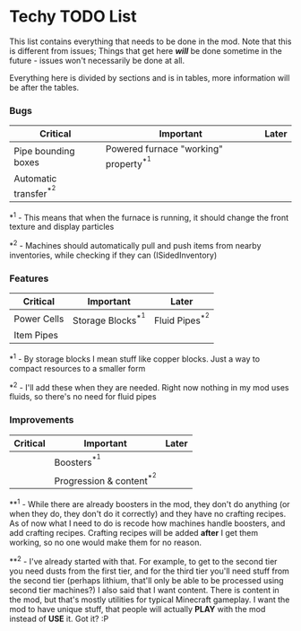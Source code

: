 # Techy TODO List

This list contains everything that needs to be done in the mod.
Note that this is different from issues; Things that get here ***will*** be done sometime in the future - issues won't necessarily be done at all.

Everything here is divided by sections and is in tables, more information will be after the tables.

### Bugs

| Critical                                   | Important                                                  |   Later   |
|--------------------------------------------|------------------------------------------------------------|-----------|
| Pipe bounding boxes                        | Powered furnace "working" property<sup>*<sup>1</sup></sup> |           |
| Automatic transfer<sup>*<sup>2</sup></sup> |                                                            |           |

*<sup>1</sup> - This means that when the furnace is running, it should change the front texture and display particles

*<sup>2</sup> - Machines should automatically pull and push items from nearby inventories, while checking if they can (ISidedInventory)

### Features

| Critical     | Important                              |   Later                            |
|--------------|----------------------------------------|------------------------------------|
| Power Cells  | Storage Blocks<sup>*<sup>1</sup></sup> | Fluid Pipes<sup>*<sup>2</sup></sup>|
| Item Pipes   |                                        |                                    |

*<sup>1</sup> - By storage blocks I mean stuff like copper blocks. Just a way to compact resources to a smaller form

*<sup>2</sup> - I'll add these when they are needed. Right now nothing in my mod uses fluids, so there's no need for fluid pipes

### Improvements

| Critical     | Important                                     |   Later   |
|--------------|-----------------------------------------------|-----------|
|              | Boosters<sup>*<sup>1</sup></sup>              |           |
|              | Progression & content<sup>*<sup>2</sup></sup> |           |

**<sup>1</sup> - While there are already boosters in the mod, they don't do anything (or when they do, they don't do it correctly) and they have no crafting recipes. As of now what I need to do is recode how machines handle boosters, and add crafting recipes. Crafting recipes will be added **after** I get them working, so no one would make them for no reason.

**<sup>2</sup> - I've already started with that. For example, to get to the second tier you need dusts from the first tier, and for the third tier you'll need stuff from the second tier (perhaps lithium, that'll only be able to be processed using second tier machines?) I also said that I want content. There is content in the mod, but that's mostly utilities for typical Minecraft gameplay. I want the mod to have unique stuff, that people will actually **PLAY** with the mod instead of **USE** it. Got it? :P
